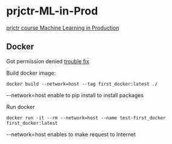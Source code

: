 # prjctr-ML-in-Prod
[prjctr course Machine Learning in Production](https://prjctr.com/course/machine-learning-in-production)

## Docker 

Got permission denied [trouble fix](https://www.digitalocean.com/community/questions/how-to-fix-docker-got-permission-denied-while-trying-to-connect-to-the-docker-daemon-socket])

Build docker image:

    docker build --network=host --tag first_docker:latest ./

 --network=host enable to pip install to install packages

Run docker 

    docker run -it --rm --network=host --name test-first_docker first_docker:latest 

--network=host enables to make request to Internet